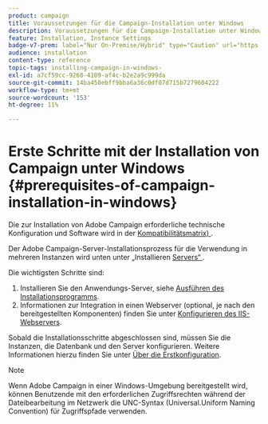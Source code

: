 ```yaml
---
product: campaign
title: Voraussetzungen für die Campaign-Installation unter Windows
description: Voraussetzungen für die Campaign-Installation unter Windows
feature: Installation, Instance Settings
badge-v7-prem: label="Nur On-Premise/Hybrid" type="Caution" url="https://experienceleague.adobe.com/docs/campaign-classic/using/installing-campaign-classic/architecture-and-hosting-models/hosting-models-lp/hosting-models.html?lang=de" tooltip="Gilt nur für Hybrid- und On-Premise-Bereitstellungen"
audience: installation
content-type: reference
topic-tags: installing-campaign-in-windows-
exl-id: a7cf59cc-9260-4109-af4c-b2e2a9c999da
source-git-commit: 14ba450ebff9bba6a36c0df07d715b7279604222
workflow-type: tm+mt
source-wordcount: '153'
ht-degree: 11%

---
```


# Erste Schritte mit der Installation von Campaign unter Windows {#prerequisites-of-campaign-installation-in-windows}



Die zur Installation von Adobe Campaign erforderliche technische Konfiguration und Software wird in der [Kompatibilitätsmatrix) ](../../rn/using/compatibility-matrix.md).

Der Adobe Campaign-Server-Installationsprozess für die Verwendung in mehreren Instanzen wird unten unter „Installieren [ Servers“ ](../../installation/using/installing-the-server.md).

Die wichtigsten Schritte sind:

1. Installieren Sie den Anwendungs-Server, siehe [Ausführen des Installationsprogramms](../../installation/using/installing-the-server.md#executing-the-installation-program).
1. Informationen zur Integration in einen Webserver (optional, je nach den bereitgestellten Komponenten) finden Sie unter [Konfigurieren des IIS-Webservers](../../installation/using/integration-into-a-web-server-for-windows.md#configuring-the-iis-web-server).

Sobald die Installationsschritte abgeschlossen sind, müssen Sie die Instanzen, die Datenbank und den Server konfigurieren. Weitere Informationen hierzu finden Sie unter [Über die Erstkonfiguration](../../installation/using/about-initial-configuration.md).

>[!NOTE]
>
>Wenn Adobe Campaign in einer Windows-Umgebung bereitgestellt wird, können Benutzende mit den erforderlichen Zugriffsrechten während der Dateibearbeitung im Netzwerk die UNC-Syntax (Universal.Uniform Naming Convention) für Zugriffspfade verwenden.
